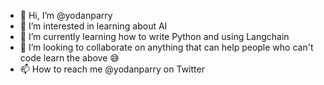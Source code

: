 - 👋 Hi, I’m @yodanparry
- 👀 I’m interested in learning about AI
- 🌱 I’m currently learning how to write Python and using Langchain
- 💞️ I’m looking to collaborate on anything that can help people who can't code learn the above 😅
- 📫 How to reach me @yodanparry on Twitter

<!---
yodanparry/yodanparry is a ✨ special ✨ repository because its `README.md` (this file) appears on your GitHub profile.
You can click the Preview link to take a look at your changes.
--->
